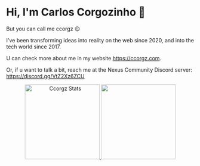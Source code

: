# Hi, I'm Carlos Corgozinho 👋
But you can call me ccorgz 😉

I've been transforming ideas into reality on the web since 2020, and into the tech world since 2017.

U can check more about me in my website https://ccorgz.com.

Or, if u want to talk a bit, reach me at the Nexus Community Discord server: https://discord.gg/VtZ2Xz6ZCU

<div align="center">
  <a href="https://github.com/ccorgz">
  <img height="200em" alt="Ccorgz Stats" src="https://awesome-github-stats.azurewebsites.net/user-stats/ccorgz?cardType=level&theme=holi&preferLogin=false" />
  <img height="200em" src="https://github-readme-stats.vercel.app/api/top-langs/?username=ccorgz&layout=compact&langs_count=7&theme=transparent"/>
</div>
